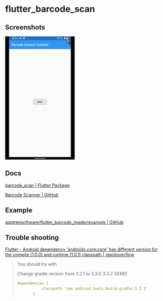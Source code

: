 # flutter_barcode_scan

## Screenshots

<img src="./screenshots/barcode_scan.gif" height="400" alt="Screenshot"/>


## Docs

[barcode_scan | Flutter Package](https://pub.dev/packages/barcode_scan)

[Barcode Scanner | GitHub](https://github.com/apptreesoftware/flutter_barcode_reader)

## Example

[apptreesoftware/flutter_barcode_reader/example | GitHub](https://github.com/apptreesoftware/flutter_barcode_reader/tree/master/example)

## Trouble shooting

[Flutter - Android dependency 'androidx.core:core' has different version for the compile (1.0.0) and runtime (1.0.1) classpath | stackoverflow](https://stackoverflow.com/questions/56018413/flutter-android-dependency-androidx-corecore-has-different-version-for-the/56018979)

>You should try with
>
>Change gradle version from 3.2.1 to 3.3.1/ 3.3.2
>DEMO
>
>```yaml
>dependencies {
>            classpath 'com.android.tools.build:gradle:3.3.1'
>        }
>```
>